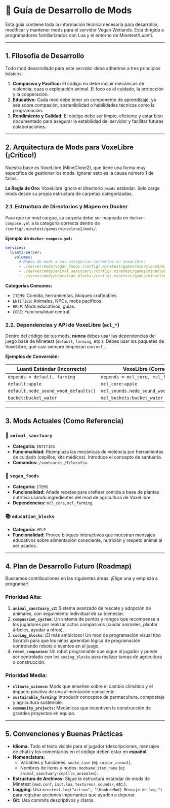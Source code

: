 # 📖 Guía de Desarrollo de Mods

Esta guía contiene toda la información técnica necesaria para desarrollar, modificar y mantener mods para el servidor Vegan Wetlands. Está dirigida a programadores familiarizados con Lua y el entorno de Minetest/Luanti.

---

## 1. Filosofía de Desarrollo

Todo mod desarrollado para este servidor debe adherirse a tres principios básicos:

1.  **Compasivo y Pacífico:** El código no debe incluir mecánicas de violencia, caza o explotación animal. El foco es el cuidado, la protección y la cooperación.
2.  **Educativo:** Cada mod debe tener un componente de aprendizaje, ya sea sobre compasión, sostenibilidad o habilidades técnicas como la programación.
3.  **Rendimiento y Calidad:** El código debe ser limpio, eficiente y estar bien documentado para asegurar la estabilidad del servidor y facilitar futuras colaboraciones.

---

## 2. Arquitectura de Mods para VoxeLibre (¡Crítico!)

Nuestra base es VoxeLibre (MineClone2), que tiene una forma muy específica de gestionar los mods. Ignorar esto es la causa número 1 de fallos.

**La Regla de Oro:** VoxeLibre ignora el directorio `/mods` estándar. Solo carga mods desde su propia estructura de carpetas categorizadas.

### 2.1. Estructura de Directorios y Mapeo en Docker

Para que un mod cargue, su carpeta debe ser mapeada en `docker-compose.yml` a la categoría correcta dentro de `/config/.minetest/games/mineclone2/mods/`.

**Ejemplo de `docker-compose.yml`:**
```yaml
services:
  luanti-server:
    volumes:
      # Mapeo de mods a sus categorías correctas en VoxeLibre:
      - ./server/mods/vegan_foods:/config/.minetest/games/mineclone2/mods/ITEMS/vegan_foods
      - ./server/mods/animal_sanctuary:/config/.minetest/games/mineclone2/mods/ENTITIES/animal_sanctuary
      - ./server/mods/education_blocks:/config/.minetest/games/mineclone2/mods/HELP/education_blocks
```

**Categorías Comunes:**
*   `ITEMS`: Comida, herramientas, bloques crafteables.
*   `ENTITIES`: Animales, NPCs, mobs pacíficos.
*   `HELP`: Mods educativos, guías.
*   `CORE`: Funcionalidad central.

### 2.2. Dependencias y API de VoxeLibre (`mcl_*`)

Dentro del código de tus mods, **nunca** debes usar las dependencias del juego base de Minetest (`default`, `farming`, etc.). Debes usar los paquetes de VoxeLibre, que casi siempre empiezan con `mcl_`.

**Ejemplos de Conversión:**

| Luanti Estándar (Incorrecto) | VoxeLibre (Correcto) |
|---|---|
| `depends = default, farming` | `depends = mcl_core, mcl_farming` |
| `default:apple` | `mcl_core:apple` |
| `default.node_sound_wood_defaults()` | `mcl_sounds.node_sound_wood_defaults()` |
| `bucket:bucket_water` | `mcl_buckets:bucket_water` |

---

## 3. Mods Actuales (Como Referencia)

### 🐾 `animal_sanctuary`
*   **Categoría:** `ENTITIES`
*   **Funcionalidad:** Reemplaza las mecánicas de violencia por herramientas de cuidado (cepillos, kits médicos). Introduce el concepto de santuario.
*   **Comandos:** `/santuario`, `/filosofia`.

### 🍎 `vegan_foods`
*   **Categoría:** `ITEMS`
*   **Funcionalidad:** Añade recetas para craftear comida a base de plantas nutritiva usando ingredientes del mod de agricultura de VoxeLibre.
*   **Dependencias:** `mcl_core`, `mcl_farming`.

### 📚 `education_blocks`
*   **Categoría:** `HELP`
*   **Funcionalidad:** Provee bloques interactivos que muestran mensajes educativos sobre alimentación consciente, nutrición y respeto animal al ser usados.

---

## 4. Plan de Desarrollo Futuro (Roadmap)

Buscamos contribuciones en las siguientes áreas. ¡Elige una y empieza a programar!

### Prioridad Alta:
1.  **`animal_sanctuary_v2`:** Sistema avanzado de rescate y adopción de animales, con seguimiento individual de su bienestar.
2.  **`compassion_system`:** Un sistema de puntos y rangos que recompense a los jugadores por realizar actos compasivos (cuidar animales, plantar árboles, ayudar a otros).
3.  **`coding_blocks`:** ¡El más ambicioso! Un mod de programación visual tipo Scratch para que los niños aprendan lógica de programación controlando robots o eventos en el juego.
4.  **`robot_companion`:** Un robot programable que sigue al jugador y puede ser controlado con los `coding_blocks` para realizar tareas de agricultura o construcción.

### Prioridad Media:
*   **`climate_science`:** Mods que enseñen sobre el cambio climático y el impacto positivo de una alimentación consciente.
*   **`sustainable_farming`:** Introducir conceptos de permacultura, compostaje y agricultura sostenible.
*   **`community_projects`:** Mecánicas que incentiven la construcción de grandes proyectos en equipo.

---

## 5. Convenciones y Buenas Prácticas

*   **Idioma:** Todo el texto visible para el jugador (descripciones, mensajes de chat) y los comentarios en el código deben estar en **español**.
*   **Nomenclatura:**
    *   Variables y funciones: `snake_case` (ej: `cuidar_animal`).
    *   Nombres de items y nodos: `modname:item_name` (ej: `animal_sanctuary:cepillo_animales`).
*   **Estructura de Archivos:** Sigue la estructura estándar de mods de Minetest (`mod.conf`, `init.lua`, `textures/`, `sounds/`, etc.).
*   **Logging:** Usa `minetest.log("action", "[NombreMod] Mensaje de log.")` para registrar acciones importantes que ayuden a depurar.
*   **Git:** Usa commits descriptivos y claros.